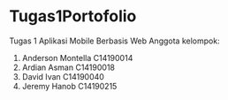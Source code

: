 # Tugas1Portofolio
Tugas 1 Aplikasi Mobile Berbasis Web
Anggota kelompok:
1. Anderson Montella C14190014
2. Ardian Asman C14190018
3. David Ivan C14190040
4. Jeremy Hanob C14190215
